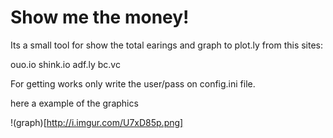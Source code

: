 Show me the money!
==================

Its a small tool for show the total earings and graph to plot.ly from this sites:

ouo.io
shink.io
adf.ly
bc.vc

For getting works only write the user/pass on config.ini file.

here a example of the graphics

!(graph)[http://i.imgur.com/U7xD85p.png]
